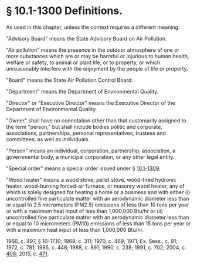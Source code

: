 # § 10.1-1300 Definitions.

<p>As used in this chapter, unless the context requires a different meaning:</p><p>"Advisory Board" means the State Advisory Board on Air Pollution.</p><p>"Air pollution" means the presence in the outdoor atmosphere of one or more substances which are or may be harmful or injurious to human health, welfare or safety, to animal or plant life, or to property, or which unreasonably interfere with the enjoyment by the people of life or property.</p><p>"Board" means the State Air Pollution Control Board.</p><p>"Department" means the Department of Environmental Quality.</p><p>"Director" or "Executive Director" means the Executive Director of the Department of Environmental Quality.</p><p>"Owner" shall have no connotation other than that customarily assigned to the term "person," but shall include bodies politic and corporate, associations, partnerships, personal representatives, trustees and committees, as well as individuals.</p><p>"Person" means an individual, corporation, partnership, association, a governmental body, a municipal corporation, or any other legal entity.</p><p>"Special order" means a special order issued under § <a href='http://law.lis.virginia.gov/vacode/10.1-1309/'>10.1-1309</a>.</p><p>"Wood heater" means a wood stove, pellet stove, wood-fired hydronic heater, wood-burning forced-air furnace, or masonry wood heater, any of which is solely designed for heating a home or a business and with either (i) uncontrolled fine particulate matter with an aerodynamic diameter less than or equal to 2.5 micrometers (PM2.5) emissions of less than 10 tons per year or with a maximum heat input of less than 1,000,000 Btu/hr or (ii) uncontrolled fine particulate matter with an aerodynamic diameter less than or equal to 10 micrometers (PM10) emissions of less than 15 tons per year or with a maximum heat input of less than 1,000,000 Btu/hr.</p><p>1966, c. 497, § 10-17.10; 1968, c. 311; 1970, c. 469; 1971, Ex. Sess., c. 91; 1972, c. 781; 1985, c. 448; 1988, c. 891; 1990, c. 238; 1991, c. 702; 2004, c. <a href='http://lis.virginia.gov/cgi-bin/legp604.exe?041+ful+CHAP0408'>408</a>; 2015, c. <a href='http://lis.virginia.gov/cgi-bin/legp604.exe?151+ful+CHAP0471'>471</a>.</p>